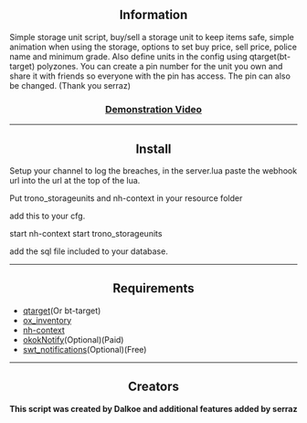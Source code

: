 <h2 align='center'>Information</h2>

Simple storage unit script, buy/sell a storage unit to keep items safe, simple animation when using the storage, options to set buy price, sell price, police name and minimum grade. Also define units in the config using qtarget(bt-target) polyzones.
You can create a pin number for the unit you own and share it with friends so everyone with the pin has access. The pin can also be changed. (Thank you serraz)

<h3 align='center'><b><a href='https://www.youtube.com/watch?v=YBfCSqCfmT0'>Demonstration Video</a></b></h3>

---

<h2 align='center'>Install</h2>
Setup your channel to log the breaches, in the server.lua paste the webhook url into the url at the top of the lua.

Put trono_storageunits and nh-context in your resource folder 

add this to your cfg. 

start nh-context
start trono_storageunits

add the sql file included to your database. 

---

<h2 align='center'>Requirements</h2>

- <a href='https://github.com/overextended/qtarget'>qtarget</a>(Or bt-target)
- <a href='https://github.com/overextended/ox_inventory'>ox_inventory</a>
- <a href='https://github.com/nerohiro/nh-context'>nh-context</a>
- <a href='https://forum.cfx.re/t/okoknotify-standalone-paid/3907758'>okokNotify</a>(Optional)(Paid)
- <a href='https://github.com/Switty6/swt_notifications'>swt_notifications</a>(Optional)(Free)

---

<h2 align='center'>Creators</h2>
<b>This script was created by Dalkoe and additional features added by serraz</b>
